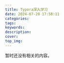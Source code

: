 ```yaml
---
title: Typora深入学习
date: 2024-07-28 17:58:11
categories:
tags:
keywords:
description:
cover:
top_img:
---
```

暂时还没有相关的内容。